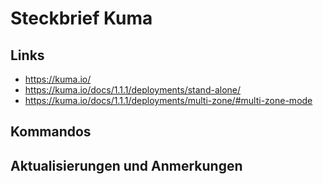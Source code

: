 # Steckbrief Kuma

## Links

* https://kuma.io/
* https://kuma.io/docs/1.1.1/deployments/stand-alone/
* https://kuma.io/docs/1.1.1/deployments/multi-zone/#multi-zone-mode

## Kommandos

## Aktualisierungen und Anmerkungen